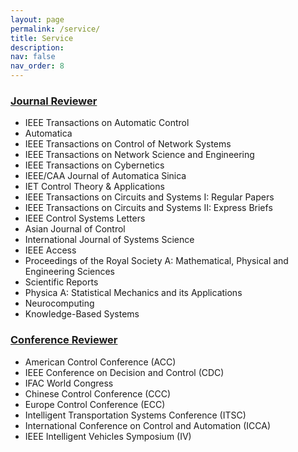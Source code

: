 ```yaml
---
layout: page
permalink: /service/
title: Service
description: 
nav: false
nav_order: 8
---
```

  

### [Journal Reviewer]()

- IEEE Transactions on Automatic Control
- Automatica
- IEEE Transactions on Control of Network Systems
- IEEE Transactions on Network Science and Engineering
- IEEE Transactions on Cybernetics
- IEEE/CAA Journal of Automatica Sinica
- IET Control Theory & Applications
- IEEE Transactions on Circuits and Systems I: Regular Papers
- IEEE Transactions on Circuits and Systems II: Express Briefs
- IEEE Control Systems Letters
- Asian Journal of Control
- International Journal of Systems Science
- IEEE Access
- Proceedings of the Royal Society A: Mathematical, Physical and Engineering Sciences
- Scientific Reports
- Physica A: Statistical Mechanics and its Applications
- Neurocomputing
- Knowledge-Based Systems

### [Conference Reviewer]()

- American Control Conference (ACC)
- IEEE Conference on Decision and Control (CDC)
- IFAC World Congress
- Chinese Control Conference (CCC)
- Europe Control Conference (ECC)
- Intelligent Transportation Systems Conference (ITSC)
- International Conference on Control and Automation (ICCA)
- IEEE Intelligent Vehicles Symposium (IV)